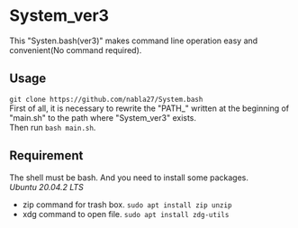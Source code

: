 # System_ver3

This "Systen.bash(ver3)" makes command line operation easy and convenient(No command required). <br>

## Usage

```git clone https://github.com/nabla27/System.bash``` <br>
First of all, it is necessary to rewrite the "PATH_" written at the beginning of "main.sh" to the path where "System_ver3" exists. <br>
Then run `bash main.sh`. <br>

## Requirement

The shell must be bash. And you need to install some packages. <br>
*Ubuntu 20.04.2 LTS* <br>
- zip command for trash box. `sudo apt install zip unzip` <br>
- xdg command to open file. `sudo apt install zdg-utils` <br>
